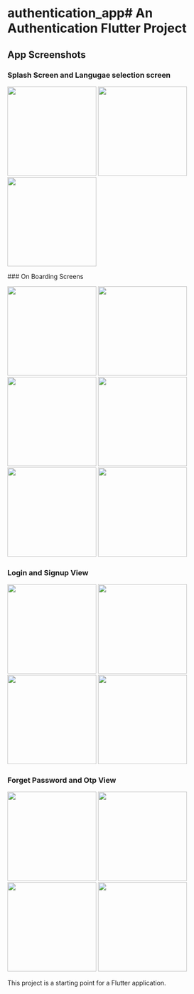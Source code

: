 # authentication_app# An Authentication Flutter Project

## App Screenshots

### Splash Screen and Langugae selection screen 
<p align="left">
  <img src="https://github.com/user-attachments/assets/1a85f56c-eb58-4544-94d0-8fa5b2605712"  width="200">
  <img src="https://github.com/user-attachments/assets/65b6b25a-6a50-40a5-9d8b-271fd7fbc761" width="200">
  <img src="https://github.com/user-attachments/assets/b876d809-f842-4509-809a-52e1d4ee8bdb"  width="200">

</p>
### On Boarding Screens
<p align="left">
  <img src="https://github.com/user-attachments/assets/cf9026da-8b96-4710-bc07-dba33e66f38a"  width="200">
  <img src="https://github.com/user-attachments/assets/d01a9b65-e3f9-4d05-9c2d-4ebc17de3fbb" width="200">
  <img src="https://github.com/user-attachments/assets/0bcc4053-a658-4b96-a342-6603fb8fc69c"  width="200">
  <img src="https://github.com/user-attachments/assets/e4f56d19-ec87-4e9c-b0df-2d5d515cbf95"  width="200">
  <img src="https://github.com/user-attachments/assets/23e160b1-4676-45fa-bd92-7e052979304e"  width="200">
  <img src="https://github.com/user-attachments/assets/d37dedda-2d98-4e08-aae1-6a6eb7260564" width="200">
</p>

### Login and Signup View

<p align="left">
  <img src="https://github.com/user-attachments/assets/61727c11-e02a-43fd-be4d-5974d99614ee"  width="200">
  <img src="https://github.com/user-attachments/assets/54c29459-3b47-4749-b681-7ad5e58bf049"  width="200">
 <img src="https://github.com/user-attachments/assets/1e8612a5-3825-43f0-9516-7bda672af786"  width="200">
  <img src="https://github.com/user-attachments/assets/0a88775c-74bd-49ee-8a4b-a0ecc3fbfc36"  width="200">
</p>

### Forget Password and Otp View

<p align="left">
  <img src="https://github.com/user-attachments/assets/d88a3e7d-2f56-4101-8980-980d111984a1" width="200">
  <img src="https://github.com/user-attachments/assets/c8699c0c-88ca-4ee8-a8cd-c24e759d98a3" width="200">
  <img src="https://github.com/user-attachments/assets/f9ad4cf4-0ec4-48d2-b1ce-a225ddaafddd"  width="200">
  <img src="https://github.com/user-attachments/assets/adf82b2a-ca57-4e2b-9133-8b9019821249"  width="200">
</p>

This project is a starting point for a Flutter application.
